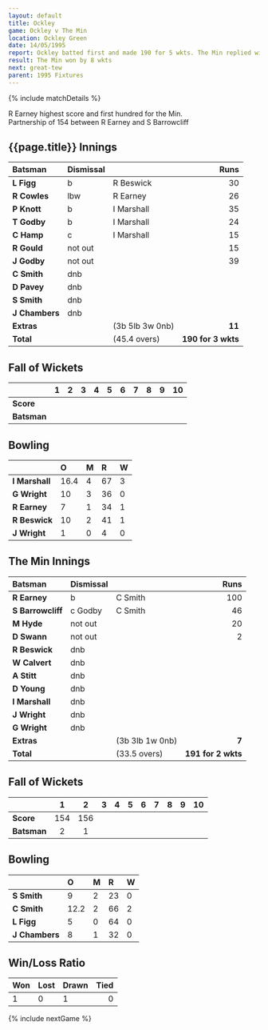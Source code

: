 ```yaml
---
layout: default
title: Ockley
game: Ockley v The Min
location: Ockley Green
date: 14/05/1995
report: Ockley batted first and made 190 for 5 wkts. The Min replied with 191 for 2 wkts
result: The Min won by 8 wkts
next: great-tew
parent: 1995 Fixtures
---
```


{% include matchDetails %}

R Earney highest score and first hundred for the Min.<br />Partnership of 154 between R Earney and S Barrowcliff

## {{page.title}} Innings

| Batsman | Dismissal |  | Runs |
|:---|:---|---|---:|
| **L Figg** | b | R Beswick | 30 |
| **R Cowles** | lbw | R Earney | 26 |
| **P Knott** | b | I Marshall | 35 |
| **T Godby** | b | I Marshall | 24 |
| **C Hamp** | c | I Marshall | 15 |
| **R Gould** | not out |  | 15 |
| **J Godby** | not out |  | 39 |
| **C Smith** | dnb |  |  |
| **D Pavey** | dnb |  |  |
| **S Smith** | dnb |  |  |
| **J Chambers** | dnb |  |  |
| **Extras** | | (3b 5lb 3w 0nb) | **11** |
| **Total** | | (45.4 overs) | **190 for 3 wkts** |

## Fall of Wickets

| | 1 | 2 | 3 | 4 | 5 | 6 | 7 | 8 | 9 | 10 |
|---|:---:|:---:|:---:|:---:|:---:|:---:|:---:|:---:|:---:|:---:|
| **Score** |  |  |  |  |  |  |  |  |  |  |
| **Batsman** |  |  |  |  |  |  |  |  |  |  |

## Bowling

| | O | M | R | W |
|---|:---|:---|:---|:---|
| **I Marshall** | 16.4 | 4 | 67 | 3 |
| **G Wright** | 10 | 3 | 36 | 0 |
| **R Earney** | 7 | 1 | 34 | 1 |
| **R Beswick** | 10 | 2 | 41 | 1 |
| **J Wright** | 1 | 0 | 4 | 0 |

## The Min Innings

| Batsman | Dismissal |  | Runs |
|:---|:---|---|---:|
| **R Earney** | b | C Smith | 100 |
| **S Barrowcliff** | c Godby | C Smith | 46 |
| **M Hyde** | not out |  | 20 |
| **D Swann** | not out |  | 2 |
| **R Beswick** | dnb |  |  |
| **W Calvert** | dnb |  |  |
| **A Stitt** | dnb |  |  |
| **D Young** | dnb |  |  |
| **I Marshall** | dnb |  |  |
| **J Wright** | dnb |  |  |
| **G Wright** | dnb |  |  |
| **Extras** | | (3b 3lb 1w 0nb) | **7** |
| **Total** | | (33.5 overs) | **191 for 2 wkts** |

## Fall of Wickets

| | 1 | 2 | 3 | 4 | 5 | 6 | 7 | 8 | 9 | 10 |
|---|:---:|:---:|:---:|:---:|:---:|:---:|:---:|:---:|:---:|:---:|
| **Score** | 154 | 156 |  |  |  |  |  |  |  |  |
| **Batsman** | 2 | 1 |  |  |  |  |  |  |  |  |

## Bowling

| | O | M | R | W |
|---|:---|:---|:---|:---|
| **S Smith** | 9 | 2 | 23 | 0 |
| **C Smith** | 12.2 | 2 | 66 | 2 |
| **L Figg** | 5 | 0 | 64 | 0 |
| **J Chambers** | 8 | 1 | 32 | 0 |

## Win/Loss Ratio

| Won | Lost | Drawn | Tied |
|:---|:---|:---|---:|
| 1 | 0 | 1 | 0 |

{% include nextGame %}